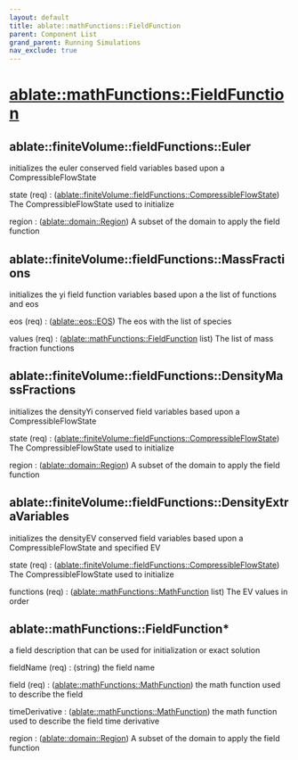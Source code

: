 ```yaml
---
layout: default
title: ablate::mathFunctions::FieldFunction
parent: Component List
grand_parent: Running Simulations
nav_exclude: true
---
```

# [ablate::mathFunctions::FieldFunction](./ablate::mathFunctions::FieldFunction.html)
## ablate::finiteVolume::fieldFunctions::Euler
initializes the euler conserved field variables based upon a CompressibleFlowState

state (req) 
: ([ablate::finiteVolume::fieldFunctions::CompressibleFlowState](./ablate::finiteVolume::fieldFunctions::CompressibleFlowState.html)) The CompressibleFlowState used to initialize

region
: ([ablate::domain::Region](./ablate::domain::Region.html)) A subset of the domain to apply the field function

## ablate::finiteVolume::fieldFunctions::MassFractions
initializes the yi field function variables based upon a the list of functions and eos

eos (req) 
: ([ablate::eos::EOS](./ablate::eos::EOS.html)) The eos with the list of species

values (req) 
: ([ablate::mathFunctions::FieldFunction](./ablate::mathFunctions::FieldFunction.html) list) The list of mass fraction functions

## ablate::finiteVolume::fieldFunctions::DensityMassFractions
initializes the densityYi conserved field variables based upon a CompressibleFlowState

state (req) 
: ([ablate::finiteVolume::fieldFunctions::CompressibleFlowState](./ablate::finiteVolume::fieldFunctions::CompressibleFlowState.html)) The CompressibleFlowState used to initialize

region
: ([ablate::domain::Region](./ablate::domain::Region.html)) A subset of the domain to apply the field function

## ablate::finiteVolume::fieldFunctions::DensityExtraVariables
initializes the densityEV conserved field variables based upon a CompressibleFlowState and specified EV

state (req) 
: ([ablate::finiteVolume::fieldFunctions::CompressibleFlowState](./ablate::finiteVolume::fieldFunctions::CompressibleFlowState.html)) The CompressibleFlowState used to initialize

functions (req) 
: ([ablate::mathFunctions::MathFunction](./ablate::mathFunctions::MathFunction.html) list) The EV values in order

## ablate::mathFunctions::FieldFunction*
a field description that can be used for initialization or exact solution 

fieldName (req) 
: (string) the field name

field (req) 
: ([ablate::mathFunctions::MathFunction](./ablate::mathFunctions::MathFunction.html)) the math function used to describe the field

timeDerivative
: ([ablate::mathFunctions::MathFunction](./ablate::mathFunctions::MathFunction.html)) the math function used to describe the field time derivative

region
: ([ablate::domain::Region](./ablate::domain::Region.html)) A subset of the domain to apply the field function

